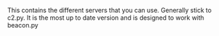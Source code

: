 This contains the different servers that you can use. Generally stick to c2.py. It is the most up to date version and is designed to work with beacon.py
